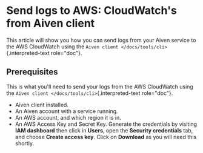 # Send logs to AWS: CloudWatch\'s from Aiven client

This article will show you how you can send logs from your Aiven service
to the AWS CloudWatch using the
`Aiven client </docs/tools/cli>`{.interpreted-text role="doc"}.

## Prerequisites

This is what you\'ll need to send your logs from the AWS CloudWatch
using the `Aiven client </docs/tools/cli>`{.interpreted-text
role="doc"}.

-   Aiven client installed.
-   An Aiven account with a service running.
-   An AWS account, and which region it is in.
-   An AWS Access Key and Secret Key. Generate the credentials by
    visiting **IAM dashboard** then click in **Users**, open the
    **Security credentials** tab, and choose **Create access key**.
    Click on **Download** as you will need this shortly.
